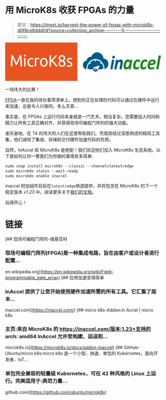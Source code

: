 # 用 MicroK8s 收获 FPGAs 的力量

> 原文：<https://itnext.io/harvest-the-power-of-fpgas-with-microk8s-d0f8ce6ddd0d?source=collection_archive---------5----------------------->

![](img/dea96713fa1417744f3f528e5d922195.png)

一场伟大的比赛！

[FPGA](https://en.wikipedia.org/wiki/Field-programmable_gate_array)一直在我的待办事项清单上。想到你正在处理的代码可以通过在硬件中运行来加速，总是令人兴奋的。多么天真…

事实是，在 FPGAs 上运行代码本身就是一门艺术。相当复杂。您需要投入时间和精力让所有工具正确对齐，并获得现场可编程门阵列的强大功能。

谢天谢地，在 T4 的伟大的人们在这里帮助我们。凭借其经过深思熟虑的精简工具集，他们减轻了集成、存储和交付硬件加速代码的负担。

自然，InAccel 和 MicroK8s 是绝配！我们欢迎他们加入 MicroK8s 生态系统。以下是如何让你一瞥我们为你做的事情有多简单:

```
sudo snap install microk8s --classic --channel=latest/edge
sudo microk8s status --wait-ready
sudo microk8s enable inaccel 
```

inaccel 附加组件目前在`latest/edge`频道提供，并将包含在 MicroK8s 的下一个稳定版本 *v1.23* 中。阅读更多关于[我们的文档](https://microk8s.io/docs/addon-inaccel)。

玩得开心！

# 链接

[](https://en.wikipedia.org/wiki/Field-programmable_gate_array) [## 现场可编程门阵列-维基百科

### 现场可编程门阵列(FPGA)是一种集成电路，旨在由客户或设计者进行配置…

en.wikipedia.org](https://en.wikipedia.org/wiki/Field-programmable_gate_array) [](https://inaccel.com/) [## 应用加速变得简单

### InAccel 提供了让您开始使用硬件加速所需的所有工具。它汇集了版本…

inaccel.com](https://inaccel.com/)  [## micro k8s-Addon:in Accel | micro k8s

### 主页:来自 MicroK8s 的 https://inaccel.com/版本:1.23+支持的 arch: amd64 InAccel 允许您构建、运送和…

microk8s.io](https://microk8s.io/docs/addon-inaccel) [](https://github.com/ubuntu/microk8s) [## GitHub-Ubuntu/micro k8s:micro k8s 是一个小型、快速、单包的 Kubernetes，面向开发者、IoT…

### 单包完全兼容的轻量级 Kubernetes，可在 42 种风格的 Linux 上运行。完美适用于:典范力量…

github.com](https://github.com/ubuntu/microk8s)